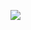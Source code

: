 ![](https://raw.githubusercontent.com/imshota1009/Prototype-of-Freiren-the-Funeral-Japanese/output/github-contribution-grid-snake.svg)

